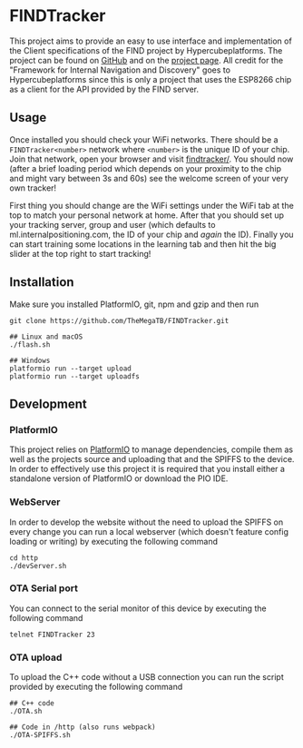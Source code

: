 # FINDTracker
This project aims to provide an easy to use interface and implementation of the
Client specifications of the FIND project by Hypercubeplatforms. The project
can be found on [GitHub](https://github.com/schollz/find) and
on the [project page](https://www.internalpositioning.com/). All credit for the
"Framework for Internal Navigation and Discovery" goes to Hypercubeplatforms since
this is only a project that uses the ESP8266 chip as a client for the API provided
by the FIND server.

## Usage
Once installed you should check your WiFi networks. There should be a `FINDTracker<number>` network where `<number>` is the unique ID of your chip. Join that network, open your browser and visit [findtracker/](http://findtracker/). You should now (after a brief loading period which depends on your proximity to the chip and might vary between 3s and 60s) see the welcome screen of your very own tracker!

First thing you should change are the WiFi settings under the WiFi tab at the top to match your personal network at home. After that you should set up your tracking server, group and user (which defaults to ml.internalpositioning.com, the ID of your chip and *again* the ID). Finally you can start training some locations in the learning tab and then hit the big slider at the top right to start tracking! 

## Installation
Make sure you installed PlatformIO, git, npm and gzip and then run 
```
git clone https://github.com/TheMegaTB/FINDTracker.git

## Linux and macOS
./flash.sh

## Windows
platformio run --target upload
platformio run --target uploadfs
```

## Development
### PlatformIO
This project relies on [PlatformIO](http://platformio.org/) to manage dependencies,
compile them as well as the projects source and uploading that and the SPIFFS to
the device. In order to effectively use this project it is required that you
install either a standalone version of PlatformIO or download the PIO IDE.
### WebServer
In order to develop the website without the need to upload the SPIFFS on every
change you can run a local webserver (which doesn't feature config loading or writing)
by executing the following command
```
cd http
./devServer.sh
```

### OTA Serial port
You can connect to the serial monitor of this device by executing the following
command
```
telnet FINDTracker 23
```

### OTA upload
To upload the C++ code without a USB connection you can run the script provided
by executing the following command
```
## C++ code
./OTA.sh

## Code in /http (also runs webpack)
./OTA-SPIFFS.sh
```
